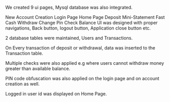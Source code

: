 We created 9 ui pages, Mysql database was also integrated.

New Account Creation
Login Page
 Home Page
 Deposit
Mini-Statement
 Fast Cash
 Withdraw
 Change Pin
 Check Balance
UI was designed with proper navigations, Back button, logout button, Application close button etc.

2 database tables were maintained, Users and Transactions.

On Every transaction of deposit or withdrawal, data was inserted to the Transaction table.

Multiple checks were also applied e.g where users cannot withdraw money greater than available balance.

PIN code obfuscation was also applied on the login page and on account creation as well.

Logged in user id was displayed on Home Page.
